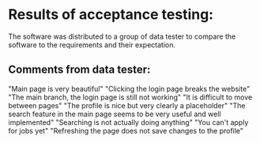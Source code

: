 # Results of acceptance testing:
The software was distributed to a group of data tester to compare the software to the requirements and their expectation.

## Comments from data tester:
"Main page is very beautiful"
"Clicking the login page breaks the website"
"The main branch, the login page is still not working"
"It is difficult to move between pages"
"The profile is nice but very clearly a placeholder"
"The search feature in the main page seems to be very useful and well implemented"
"Searching is not actually doing anything"
"You can't apply for jobs yet"
"Refreshing the page does not save changes to the profile"